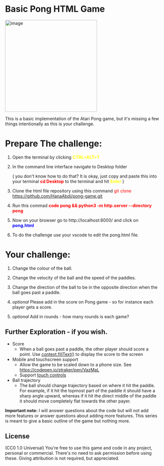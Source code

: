 # Basic Pong HTML Game


<img width="300" alt="image" src="https://user-images.githubusercontent.com/2433219/94984423-03b57400-0509-11eb-91b0-974280cec0a2.png">



This is a basic implementation of the Atari Pong game, but it's missing a few things intentionally as this is your challenge.

#  Prepare The challenge:

1) Open the terminal by clicking  <span style="color:yellow">**CTRL+ALT+T**</span>

2) In the command line interface navigate to Desktop folder 

    ( you don't know how to do that? It is okay, just copy and paste this into your terminal <span style="color:red">**cd Desktop**</span> to the terminal and hit <span style="color:yellow">**Enter**</span> )
3) Clone the html file repository using this command <span style="color:red"> git clone https://github.com/HanaAbdi/pong-game.git </span>

4) Run this commad <span style="color:red">**code pong && python3 -m http.server --directory pong**</span>

5) Now on your browser go to http://localhost:8000/ and click on <span style="color:blue">**pong.html**</span>

6) To do the challenge use your vscode to edit the pong.html file.


#  Your challenge: 

1) Change the colour of the ball.

2) Change the velocity of the ball and the speed of the paddles.

3) Change the direction of the ball to be in the opposite direction when the ball goes past a paddle.

4) *optional* Please add in the score on Pong game - so for instance each player gets a score. 

5) *optional* Add in rounds - how many rounds is each game?


## Further Exploration - if you wish.

- Score
  - When a ball goes past a paddle, the other player should score a point. Use [context.fillText()](https://developer.mozilla.org/en-US/docs/Web/API/CanvasRenderingContext2D/fillText) to display the score to the screen
- Mobile and touchscreen support
  - Allow the game to be scaled down to a phone size. See https://codepen.io/straker/pen/VazMaL
  - Support [touch controls](https://developer.mozilla.org/en-US/docs/Web/API/Touch_events)
- Ball trajectory
  - The ball should change trajectory based on where it hit the paddle. For example, if it hit the topmost part of the paddle it should have a sharp angle upward, whereas if it hit the direct middle of the paddle it should move completely flat towards the other payer.
  
**Important note:** I will answer questions about the code but will not add more features or answer questions about adding more features. This series is meant to give a basic outline of the game but nothing more.
  
## License

(CC0 1.0 Universal) You're free to use this game and code in any project, personal or commercial. There's no need to ask permission before using these. Giving attribution is not required, but appreciated.

